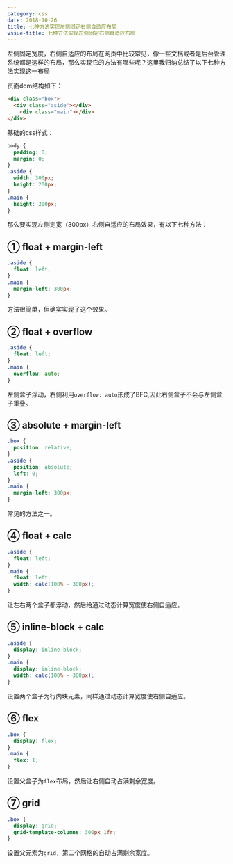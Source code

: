 ```yaml
---
category: css
date: 2018-10-26
title: 七种方法实现左侧固定右侧自适应布局
vssue-title: 七种方法实现左侧固定右侧自适应布局
---
```


左侧固定宽度，右侧自适应的布局在网页中比较常见，像一些文档或者是后台管理系统都是这样的布局，那么实现它的方法有哪些呢？这里我归纳总结了以下七种方法实现这一布局

<!-- more -->

页面dom结构如下：

```html
<div class="box">
  <div class="aside"></div>
	<div class="main"></div>
</div>
```

基础的css样式：

```css
body {
  padding: 0;
  margin: 0;
}
.aside {
  width: 300px;
  height: 200px;
}
.main {
  height: 200px;
}
```

那么要实现左侧定宽（300px）右侧自适应的布局效果，有以下七种方法：

## ① float + margin-left

```css
.aside {
  float: left;
}
.main {
  margin-left: 300px;
}
```

方法很简单，但确实实现了这个效果。

## ② float + overflow

```css
.aside {
  float: left;
}
.main {
  overflow: auto;
}
```

左侧盒子浮动，右侧利用`overflow: auto`形成了BFC,因此右侧盒子不会与左侧盒子重叠。

## ③ absolute + margin-left

```css
.box {
  position: relative;
}
.aside {
  position: absolute;
  left: 0;
}
.main {
  margin-left: 300px;
}
```

常见的方法之一。

## ④ float + calc

```css
.aside {
  float: left;
}
.main {
  float: left;
  width: calc(100% - 300px);
}
```

让左右两个盒子都浮动，然后给通过动态计算宽度使右侧自适应。

## ⑤ inline-block + calc

```css
.aside {
  display: inline-block;
}
.main {
  display: inline-block;
  width: calc(100% - 300px);
}
```

设置两个盒子为行内块元素，同样通过动态计算宽度使右侧自适应。

## ⑥ flex

```css
.box {
  display: flex;
}
.main {
  flex: 1;
}
```

设置父盒子为`flex`布局，然后让右侧自动占满剩余宽度。

## ⑦ grid

```css
.box {
  display: grid;
  grid-template-columns: 300px 1fr;
}
```

设置父元素为`grid`，第二个网格的自动占满剩余宽度。
